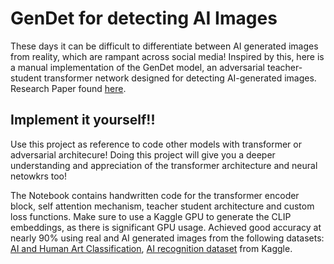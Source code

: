 # GenDet for detecting AI Images
These days it can be difficult to differentiate between AI generated images from reality, which are rampant across social media! Inspired by this, here is a manual implementation of the GenDet model, an adversarial teacher-student transformer network designed for detecting AI-generated images. Research Paper found [here](https://arxiv.org/pdf/2312.08880).

## Implement it yourself!!
Use this project as reference to code other models with transformer or adversarial architecure! Doing this project will give you a deeper understanding and appreciation of the transformer architecture and neural netowkrs too!

The Notebook contains handwritten code for the transformer encoder block, self attention mechanism, teacher student architecture and custom loss functions. Make sure to use a Kaggle GPU to generate the CLIP embeddings, as there is significant GPU usage.
Achieved good accuracy at nearly 90% using real and AI generated images from the following datasets: [AI and Human Art Classification](https://www.kaggle.com/datasets/kausthubkannan/ai-and-human-art-classification), [AI recognition dataset](https://www.kaggle.com/datasets/superpotato9/dalle-recognition-dataset) from Kaggle.
